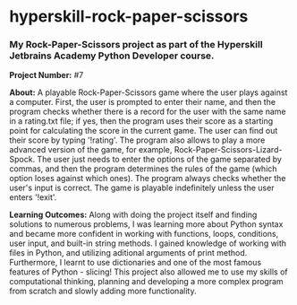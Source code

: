# hyperskill-rock-paper-scissors
### My Rock-Paper-Scissors project as part of the Hyperskill Jetbrains Academy Python Developer course.

**Project Number:** #7

**About:** A playable Rock-Paper-Scissors game where the user plays against a computer. First, the user is prompted to enter their name, and then the program checks whether there is a record for the user with the same name in a rating.txt file; if yes, then the program uses their score as a starting point for calculating the score in the current game. The user can find out their score by typing '!rating'. The program also allows to play a more advanced version of the game, for example, Rock-Paper-Scissors-Lizard-Spock. The user just needs to enter the options of the game separated by commas, and then the program determines the rules of the game (which option loses against which ones). The program always checks whether the user's input is correct. The game is playable indefinitely unless the user enters '!exit'.

**Learning Outcomes:** Along with doing the project itself and finding solutions to numerous problems, I was learning more about Python syntax and became more confident in working with functions, loops, conditions, user input, and built-in string methods. I gained knowledge of working with files in Python, and utilizing aditional arguments of print method. Furthermore, I learnt to use dictionaries and one of the most famous features of Python - slicing! This project also allowed me to use my skills of computational thinking, planning and developing a more complex program from scratch and slowly adding more functionality.
